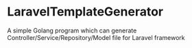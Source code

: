 # LaravelTemplateGenerator
A simple Golang program which can generate Controller/Service/Repository/Model file for Laravel framework
